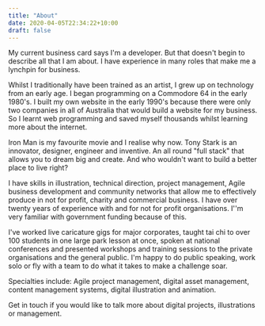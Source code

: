 ```yaml
---
title: "About"
date: 2020-04-05T22:34:22+10:00
draft: false
---
```


My current business card says I'm a developer. But that doesn't begin to describe all that I am about. I have experience in many roles that make me a lynchpin for business. 

Whilst I traditionally have been trained as an artist, I grew up on technology from an early age. I began programming on a Commodore 64 in the early 1980's. I built my own website in the early 1990's because there were only two companies in all of Australia that would build a website for my business. So I learnt web programming and saved myself thousands whilst learning more about the internet.

Iron Man is my favourite movie and I realise why now. Tony Stark is an innovator, designer, engineer and inventive. An all round "full stack" that allows you to dream big and create. And who wouldn't want to build a better place to live right? 

I have skills in illustration, technical direction, project management, Agile business development and community networks that allow me to effectively produce in not for profit, charity and commercial business. I have over twenty years of experience with and for not for profit organisations. I''m very familiar with government funding because of this.

I've worked live caricature gigs for major corporates, taught tai chi to over 100 students in one large park lesson at once, spoken at national conferences and presented workshops and training sessions to the private organisations and the general public. I'm happy to do public speaking, work solo or fly with a team to do what it takes to make a challenge soar.

Specialties include: Agile project management, digital asset management, content management systems, digital illustration and animation.

Get in touch if you would like to talk more about digital projects, illustrations or management. 